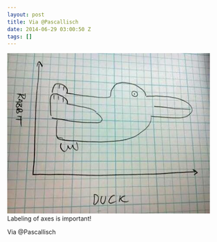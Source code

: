 ```yaml
---
layout: post
title: Via @Pascallisch
date: 2014-06-29 03:00:50 Z
tags: []
---
```

![](/media/2014/06/90213494889.jpg)
Labeling of axes is important!

Via @Pascallisch
